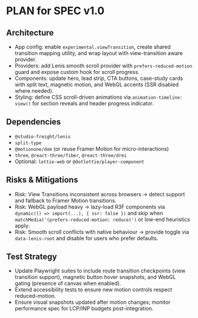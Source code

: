 # PLAN for SPEC v1.0

## Architecture
- App config: enable `experimental.viewTransition`, create shared transition mapping utility, and wrap layout with view-transition aware provider.
- Providers: add Lenis smooth scroll provider with `prefers-reduced-motion` guard and expose custom hook for scroll progress.
- Components: update hero, lead strip, CTA buttons, case-study cards with split text, magnetic motion, and WebGL accents (SSR disabled where needed).
- Styling: define CSS scroll-driven animations via `animation-timeline: view()` for section reveals and header progress indicator.

## Dependencies
- `@studio-freight/lenis`
- `split-type`
- `@motionone/dom` (or reuse Framer Motion for micro-interactions)
- `three`, `@react-three/fiber`, `@react-three/drei`
- Optional: `lottie-web` or `@dotlottie/player-component`

## Risks & Mitigations
- Risk: View Transitions inconsistent across browsers → detect support and fallback to Framer Motion transitions.
- Risk: WebGL payload heavy → lazy-load R3F components via `dynamic(() => import(...), { ssr: false })` and skip when `matchMedia('(prefers-reduced-motion: reduce)')` or low-end heuristics apply.
- Risk: Smooth scroll conflicts with native behaviour → provide toggle via `data-lenis-root` and disable for users who prefer defaults.

## Test Strategy
- Update Playwright suites to include route transition checkpoints (view transition support), magnetic button hover snapshots, and WebGL gating (presence of canvas when enabled).
- Extend accessibility tests to ensure new motion controls respect reduced-motion.
- Ensure visual snapshots updated after motion changes; monitor performance spec for LCP/INP budgets post-integration.
